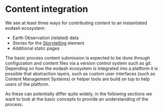 # Content integration

We see at least three ways for contributing content to an instantiated eodash ecosystem:
* Earth Observation (related) data
* Stories for the [Storytelling](./storytelling) element
* Additional static pages

The basic process content submission is expected to be done through configuration and content files via a version control system such as git. Depending on how the eodash ecosystem is integrated into a platform it is possible that abstraction layers, such as custom user interfaces (such as Content Management Systems) or helper tools are build on top to help users of the platform.

As these can potentially differ quite widely, in the following sections we want to look at the basic concepts to provide an understanding of the process.
